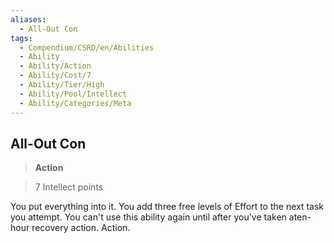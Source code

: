 ```yaml
---
aliases:
  - All-Out Con
tags:
  - Compendium/CSRD/en/Abilities
  - Ability
  - Ability/Action
  - Ability/Cost/7
  - Ability/Tier/High
  - Ability/Pool/Intellect
  - Ability/Categories/Meta
---
```

  
    
## All-Out Con    
>**Action**    
>7 Intellect points  
    
You put everything into it. You add three free levels of Effort to the next task you attempt. You can't use this ability again until after you've taken aten-hour recovery action. Action.